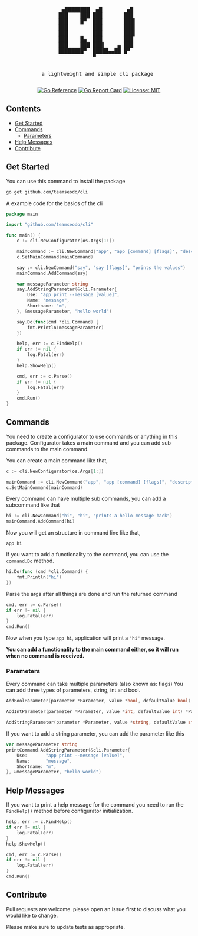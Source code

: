 
<div align="center">
<pre>
 ▄████████  ▄█        ▄█  
███    ███ ███       ███  
███    █▀  ███       ███▌ 
███        ███       ███▌ 
███        ███       ███▌ 
███    █▄  ███       ███  
███    ███ ███▌    ▄ ███  
████████▀  █████▄▄██ █▀   
           ▀              
                    


a lightweight and simple cli package
</pre>
[![Go Reference](https://pkg.go.dev/badge/github.com/teamseodo/cli.svg)](https://pkg.go.dev/github.com/teamseodo/cli)
[![Go Report Card](https://goreportcard.com/badge/github.com/teamseodo/cli)](https://goreportcard.com/report/github.com/teamseodo/cli)
[![License: MIT](https://img.shields.io/badge/License-MIT-yellow.svg)](https://opensource.org/licenses/MIT)
</div>


## Contents
- [Get Started](#Get-Started)
- [Commands](#Commands)
    - [Parameters](#Parameters)
- [Help Messages](#Help-Messages)
- [Contribute](#Contribute)

## Get Started

You can use this command to install the package
```bash
go get github.com/teamseodo/cli
```

A example code for the basics of the cli
```go
package main

import "github.com/teamseodo/cli"

func main() {
    c := cli.NewConfigurator(os.Args[1:])

    mainCommand := cli.NewCommand("app", "app [command] [flags]", "description about the app")
    c.SetMainCommand(mainCommand)

    say := cli.NewCommand("say", "say [flags]", "prints the values")
    mainCommand.AddCommand(say)

    var messageParameter string
    say.AddStringParameter(&cli.Parameter{
        Use: "app print --message [value]",
        Name: "message",
        Shortname: "m",
    }, &messageParameter, "hello world")

    say.Do(func(cmd *cli.Command) {
        fmt.Println(messageParameter)
    })

    help, err := c.FindHelp()
    if err != nil {
        log.Fatal(err)
    }
    help.ShowHelp()

    cmd, err := c.Parse()
    if err != nil {
        log.Fatal(err)
    }
    cmd.Run()
}
```

## Commands
You need to create a configurator to use commands or anything in this package. Configurator takes a main command and you can add sub commands to the main command. 

You can create a main command like that,
```go
c := cli.NewConfigurator(os.Args[1:])

mainCommand := cli.NewCommand("app", "app [command] [flags]", "description about the app")
c.SetMainCommand(mainCommand)
```

Every command can have multiple sub commands, you can add a subcommand like that
```go
hi := cli.NewCommand("hi", "hi", "prints a hello message back")
mainCommand.AddCommand(hi)
```
Now you will get an structure in command line like that,
```shell
app hi
```

If you want to add a functionality to the command, you can use the `command.Do` method.
```go
hi.Do(func (cmd *cli.Command) {
    fmt.Println("hi")
})
```
Parse the args after all things are done and run the returned command
```go
cmd, err := c.Parse()
if err != nil {
	log.Fatal(err)
}
cmd.Run()
```
Now when you type `app hi`, application will print a `"hi"` message.

**You can add a functionality to the main command either, so it will run when no command is received.**

### Parameters
Every command can take multiple parameters (also known as: flags)
You can add three types of parameters, string, int and bool.

```go
AddBoolParameter(parameter *Parameter, value *bool, defaultValue bool) *Parameter

AddIntParameter(parameter *Parameter, value *int, defaultValue int) *Parameter

AddStringParameter(parameter *Parameter, value *string, defaultValue string) *Parameter
```

If you want to add a string parameter, you can add the parameter like this
```go
var messageParameter string
printCommand.AddStringParameter(&cli.Parameter{
	Use:       "app print --message [value]",
	Name:      "message",
	Shortname: "m",
}, &messageParameter, "hello world")
```

## Help Messages
If you want to print a help message for the command you need to run the `FindHelp()` method before configurator initialization.
```go
help, err := c.FindHelp()
if err != nil {
	log.Fatal(err)
}
help.ShowHelp()

cmd, err := c.Parse()
if err != nil {
	log.Fatal(err)
}
cmd.Run()
```
## Contribute
Pull requests are welcome. please open an issue first to discuss what you would like to change.

Please make sure to update tests as appropriate.